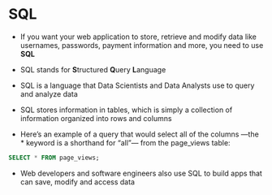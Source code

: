 # SQL #

* If you want your web application to store, retrieve and modify data like usernames, passwords, payment information and more, you need to use **SQL**

* SQL stands for **S**tructured **Q**uery **L**anguage

* SQL is a language that Data Scientists and Data Analysts use to query and analyze data

* SQL stores information in tables, which is simply a collection of information organized into rows and columns

* Here’s an example of a query that would select all of the columns —the * keyword is a shorthand for “all”— from the page_views table:

```SQL
SELECT * FROM page_views;
```

* Web developers and software engineers also use SQL to build apps that can save, modify and access data
